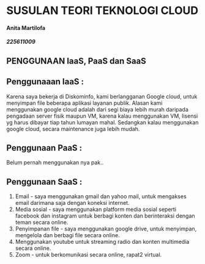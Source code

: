# SUSULAN TEORI TEKNOLOGI CLOUD
#### Anita Martilofa
##### 225611009

## PENGGUNAAN IaaS, PaaS dan SaaS

## Penggunaaan IaaS : 
   Karena saya bekerja di Diskominfo, kami berlangganan Google cloud, untuk menyimpan file beberapa aplikasi layanan publik.
   Alasan kami menggunakan google cloud adalah dari segi biaya lebih murah daripada pengadaan server fisik maupun VM, karena
   kalau menggunakan VM, lisensi yg harus dibayar tiap tahun lumayan mahal. Sedangkan kalau menggunakan google cloud, secara maintenance
   juga lebih mudah. 

## Penggunaan PaaS :
   Belum pernah menggunakan nya pak..

## Penggunaan SaaS :
   1. Email - saya menggunakan gmail dan yahoo mail, untuk mengakses email darimana saja dengan koneksi internet.
   2. Media sosial - saya menggunakan platform media sosial seperti facebook dan instagram untuk berbagi konten
      dan berinteraksi dengan teman secara online.
   3. Penyimpanan file - saya menggunakan google drive, untuk menyimpan, mengelola dan berbagi file secara online.
   4. Menggunakan youtube untuk streaming radio dan konten multimedia secara online.
   5. Zoom - untuk berkomunikasi secara online, rapat2 virtual.

   
